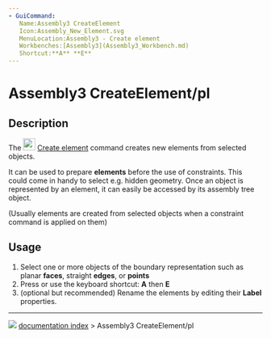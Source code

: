 ```yaml
---
- GuiCommand:
   Name:Assembly3 CreateElement
   Icon:Assembly_New_Element.svg
   MenuLocation:Assembly3 - Create element
   Workbenches:[Assembly3](Assembly3_Workbench.md)
   Shortcut:**A** **E**
---
```


# Assembly3 CreateElement/pl

## Description

The <img alt="" src=images/Assembly_New_Element.svg‎‎  style="width:24px;"> [Create element](Assembly3_CreateElement.md) command creates new elements from selected objects.

It can be used to prepare **elements** before the use of constraints.  This could come in handy to select e.g. hidden geometry. Once an object is represented by an element, it can easily be accessed by its assembly tree object.

(Usually elements are created from selected objects when a constraint command is applied on them)

## Usage

1.  Select one or more objects of the boundary representation such as planar **faces**, straight **edges**, or **points**
2.  Press  or use the keyboard shortcut: **A** then **E**
3.  (optional but recommended) Rename the elements by editing their **Label** properties.



---
![](images/Button_right.svg) [documentation index](../README.md) > Assembly3 CreateElement/pl
